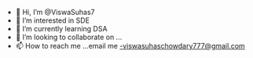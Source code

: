 - 👋 Hi, I’m @ViswaSuhas7
- 👀 I’m interested in SDE
- 🌱 I’m currently learning DSA 
- 💞️ I’m looking to collaborate on ...
- 📫 How to reach me ...email me -viswasuhaschowdary777@gmail.com

<!---
ViswaSuhas7/ViswaSuhas7 is a ✨ special ✨ repository because its `README.md` (this file) appears on your GitHub profile.
You can click the Preview link to take a look at your changes.
--->
